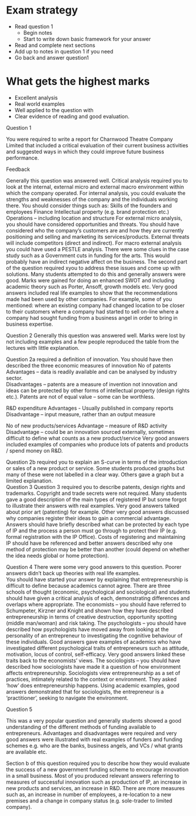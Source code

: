 
# Exam strategy

- Read question 1
    + Begin notes
    + Start to write down basic framework for your answer
- Read and complete next sections
- Add up to notes in question 1 if you need
- Go back and answer question1

# What gets the highest marks

- Excellent analysis 
- Real world examples
- Well applied to the question with 
- Clear evidence of reading and good evaluation.  

Question 1

You were required to write a report for Charnwood Theatre Company Limited that included a critical evaluation of their current business activities and suggested ways in which they could improve future business performance.

Feedback

Generally this question was answered well.  Critical analysis required you to look at the internal, external micro and external macro environment within which the company operated.  For internal analysis, you could evaluate the strengths and weaknesses of the company and the individuals working there.  You should consider things such as:
Skills of the founders and employees
Finance
Intellectual property (e.g. brand protection etc.)
Operations – including location and structure
For external micro analysis, you should have considered opportunities and threats.  You should have considered who the company’s customers are and how they are currently positioning and selling and marketing its services/products.
External threats will include competitors (direct and indirect).
For macro external analysis you could have used a PESTLE analysis.  There were some clues in the case study such as a Government cuts in funding for the arts.  This would probably have an indirect negative affect on the business.
The second part of the question required xyou to address these issues and come up with solutions.  Many students attempted to do this and generally answers were good.  Marks were gained for doing an enhanced SWOT and including academic theory such as Porter, Ansoff, growth models etc.
Very good answers included real life examples to show that the recommendations made had been used by other companies.  For example, some of you mentioned:
where an existing company had changed location to be closer to their customers 
where a company had started to sell on-line
where a company had sought funding from a business angel in order to bring in business expertise.


Question 2
Generally this question was answered well.  Marks were lost by not including
examples and a few people reproduced the table from the lectures with little
explanation.

Question 2a required a definition of innovation.  You should have then described the three economic measures of innovation
No of patents 
Advantages – data is readily available and can be analysed by industry sector.   
Disadvantages – patents are a measure of invention not innovation and ideas can be protected by other forms of intellectual property (design rights etc.).  Patents are not of equal value – some can be worthless.

R&D expenditure
Advantages - Usually published in company reports
Disadvantage – input measure, rather than an output measure

No of new products/services
Advantage – measure of R&D activity
Disadvantage – could be an innovation sourced externally, sometimes difficult to define what counts as a new product/service
Very good answers included examples of companies who produce lots of patents and products / spend money on R&D.

Question 2b required you to explain an S-curve in terms of the introduction or sales of a new product or service.  Some students produced graphs but many of these were not labelled in a clear way.  Others gave a graph but a limited explanation.  
Question 3
Question 3 required you to describe patents, design rights and trademarks.  Copyright and trade secrets were not required.  Many students gave a good description of the main types of registered IP but some forgot to illustrate their answers with real examples.  Very good answers talked about prior art (patenting) for example.  Other very good answers discussed why companies register their ideas to gain a commercial advantage.
Answers should have briefly described what can be protected by each type of IP and the process a person must go through to protect their IP (e.g. formal registration with the IP Office).  Costs of registering and maintaining IP should have be referenced and better answers described why one method of protection may be better than another (could depend on whether the idea needs global or home protection).

Question 4
There were some very good answers to this question. Poorer answers didn’t back up theories with real life examples.  
You should have started your answer by explaining that entrepreneurship is difficult to define because academics cannot agree.  There are three schools of thought (economic, psychological and sociological) and students should have given a critical analysis of each, demonstrating differences and overlaps where appropriate. 
The economists – you should have referred to Schumpeter, Kirzner and Knight and shown how they have described entrepreneurship in terms of creative destruction, opportunity spotting (middle man/woman) and risk taking.
The psychologists – you should have described how psychologists have moved away from looking at the personality of an entrepreneur to investigating the cognitive behaviour of these individuals.  Good answers gave examples of academics who have investigated different psychological traits of entrepreneurs such as attitude, motivation, locus of control, self-efficacy. Very good answers linked these traits back to the economists’ views.
The sociologists – you should have described how sociologists have made it a question of how environment affects entrepreneurship.  Sociologists view entrepreneurship as a set of practices, intimately related to the context or environment.  They asked ‘how’ does entrepreneurship happens.  Using academic examples, good answers demonstrated that for sociologists, the entrepreneur is a ‘practitioner’, seeking to navigate the environment.

Question 5

This was a very popular question and generally students showed a good understanding of the different methods of funding available to entrepreneurs.  Advantages and disadvantages were required and very good answers were illustrated with real examples of funders and funding schemes e.g. who are the banks, business angels, and VCs / what grants are available etc.

Section b of this question required you to describe how they would evaluate the success of a new government funding scheme to encourage innovation in a small business.  Most of you produced relevant answers referring to measures of successful innovation such as production of IP, an increase in new products and services, an increase in R&D.  There are more measures such as, an increase in number of employees, a re-location to a new premises and a change in company status (e.g. sole-trader to limited company). 

  

 

  

  